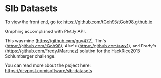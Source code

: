 # Slb Datasets

To view the front end, go to:
  https://github.com/tGoh98/tGoh98.github.io

Graphing accomplished with Plot.ly API.

This was mine (https://github.com/guy477), Tim's (https://github.com/tGoh98), Alex's  (https://github.com/awx1), and Fredy's (https://github.com/FredyJMartinez) solution for the HackRice2018 Schlumberger challenge.

You can read more about the project here:
  https://devpost.com/software/slb-datasets
